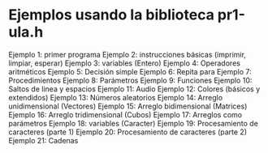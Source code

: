 # Ejemplos usando la biblioteca pr1-ula.h

Ejemplo  1: primer programa
Ejemplo  2: instrucciones básicas (imprimir, limpiar, esperar)
Ejemplo  3: variables (Entero)
Ejemplo  4: Operadores aritméticos
Ejemplo  5: Decisión simple
Ejemplo  6: Repita para
Ejemplo  7: Procedimientos
Ejemplo  8: Parámetros
Ejemplo  9: Funciones
Ejemplo 10: Saltos de linea y espacios
Ejemplo 11: Audio
Ejemplo 12: Colores (básicos y extendidos)
Ejemplo 13: Números aleatorios
Ejemplo 14: Arreglo unidimensional (Vectores)
Ejemplo 15: Arreglo bidimensional (Matrices)
Ejemplo 16: Arreglo tridimensional (Cubos) 
Ejemplo 17: Arreglos como parámetros
Ejemplo 18: variables (Caracter)
Ejemplo 19: Procesamiento de caracteres (parte 1)
Ejemplo 20: Procesamiento de caracteres (parte 2)
Ejemplo 21: Cadenas